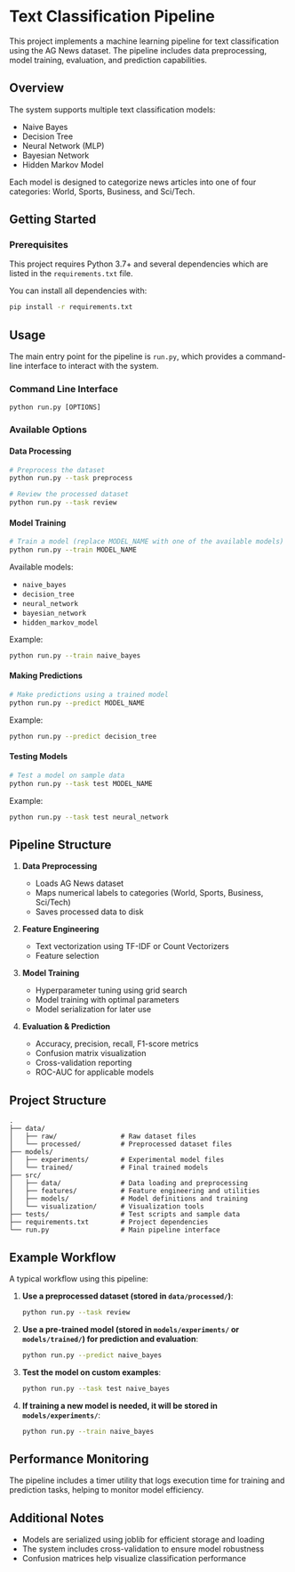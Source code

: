 # Text Classification Pipeline

This project implements a machine learning pipeline for text classification using the AG News dataset. The pipeline includes data preprocessing, model training, evaluation, and prediction capabilities.

## Overview

The system supports multiple text classification models:
- Naive Bayes
- Decision Tree
- Neural Network (MLP)
- Bayesian Network
- Hidden Markov Model

Each model is designed to categorize news articles into one of four categories: World, Sports, Business, and Sci/Tech.

## Getting Started

### Prerequisites

This project requires Python 3.7+ and several dependencies which are listed in the `requirements.txt` file.

You can install all dependencies with:

```bash
pip install -r requirements.txt
```

## Usage

The main entry point for the pipeline is `run.py`, which provides a command-line interface to interact with the system.

### Command Line Interface

```
python run.py [OPTIONS]
```

### Available Options

#### Data Processing

```bash
# Preprocess the dataset
python run.py --task preprocess

# Review the processed dataset
python run.py --task review
```

#### Model Training

```bash
# Train a model (replace MODEL_NAME with one of the available models)
python run.py --train MODEL_NAME
```

Available models:
- `naive_bayes`
- `decision_tree`
- `neural_network`
- `bayesian_network`
- `hidden_markov_model`

Example:
```bash
python run.py --train naive_bayes
```

#### Making Predictions

```bash
# Make predictions using a trained model
python run.py --predict MODEL_NAME
```

Example:
```bash
python run.py --predict decision_tree
```

#### Testing Models

```bash
# Test a model on sample data
python run.py --task test MODEL_NAME
```

Example:
```bash
python run.py --task test neural_network
```

## Pipeline Structure

1. **Data Preprocessing**
   - Loads AG News dataset
   - Maps numerical labels to categories (World, Sports, Business, Sci/Tech)
   - Saves processed data to disk

2. **Feature Engineering**
   - Text vectorization using TF-IDF or Count Vectorizers
   - Feature selection

3. **Model Training**
   - Hyperparameter tuning using grid search
   - Model training with optimal parameters
   - Model serialization for later use

4. **Evaluation & Prediction**
   - Accuracy, precision, recall, F1-score metrics
   - Confusion matrix visualization
   - Cross-validation reporting
   - ROC-AUC for applicable models

## Project Structure

```
.
├── data/
│   ├── raw/                # Raw dataset files
│   └── processed/          # Preprocessed dataset files
├── models/
│   ├── experiments/        # Experimental model files
│   └── trained/            # Final trained models
├── src/
│   ├── data/               # Data loading and preprocessing
│   ├── features/           # Feature engineering and utilities
│   ├── models/             # Model definitions and training
│   └── visualization/      # Visualization tools
├── tests/                  # Test scripts and sample data
├── requirements.txt        # Project dependencies
└── run.py                  # Main pipeline interface
```

## Example Workflow

A typical workflow using this pipeline:

1. **Use a preprocessed dataset (stored in `data/processed/`)**:
   ```bash
   python run.py --task review
   ```

2. **Use a pre-trained model (stored in `models/experiments/` or `models/trained/`) for prediction and evaluation**:
   ```bash
   python run.py --predict naive_bayes
   ```

3. **Test the model on custom examples**:
   ```bash
   python run.py --task test naive_bayes
   ```

4. **If training a new model is needed, it will be stored in `models/experiments/`**:
   ```bash
   python run.py --train naive_bayes
   ```

## Performance Monitoring

The pipeline includes a timer utility that logs execution time for training and prediction tasks, helping to monitor model efficiency.

## Additional Notes

- Models are serialized using joblib for efficient storage and loading
- The system includes cross-validation to ensure model robustness
- Confusion matrices help visualize classification performance
